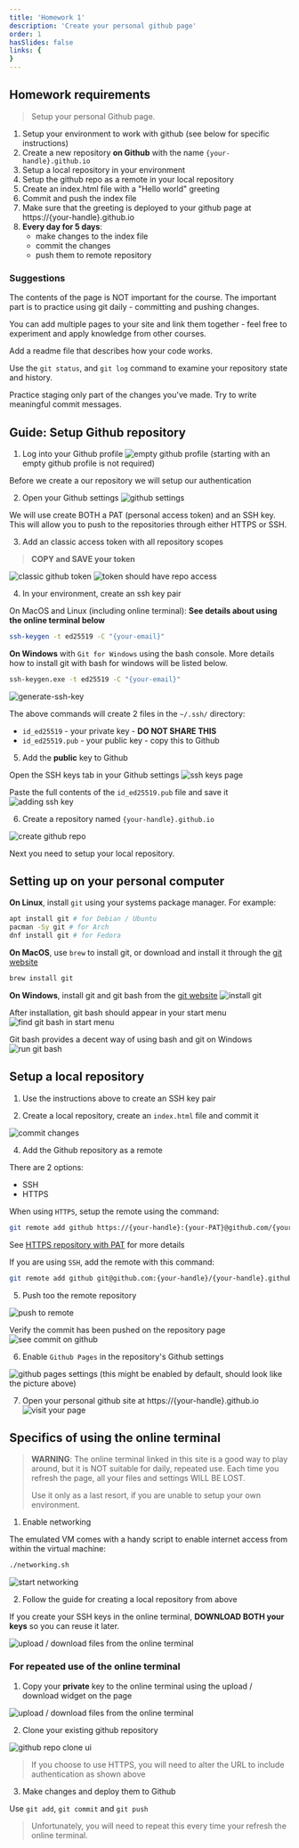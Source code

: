 ```yaml
---
title: 'Homework 1'
description: 'Create your personal github page'
order: 1
hasSlides: false
links: {
}
---
```


## Homework requirements

> Setup your personal Github page.

1. Setup your environment to work with github (see below for specific instructions)
2. Create a new repository **on Github** with the name `{your-handle}.github.io`
3. Setup a local repository in your environment
4. Setup the github repo as a remote in your local repository
5. Create an index.html file with a "Hello world" greeting
6. Commit and push the index file
7. Make sure that the greeting is deployed to your github page at https://{your-handle}.github.io
8. **Every day for 5 days**:
    - make changes to the index file
    - commit the changes
    - push them to remote repository

### Suggestions

The contents of the page is NOT important for the course. The important part is to
practice using git daily - committing and pushing changes.

You can add multiple pages to your site and link them together - feel free to experiment
and apply knowledge from other courses.

Add a readme file that describes how your code works.

Use the `git status`, and `git log` command to examine your repository state and history.

Practice staging only part of the changes you've made. Try to write meaningful commit messages.

## Guide: Setup Github repository

1. Log into your Github profile
![empty github profile](/hw1/001-empty-github-profile.png)
(starting with an empty github profile is not required)

Before we create a our repository we will setup our authentication

2. Open your Github settings
![github settings](/hw1/002-settings.png)

We will use create BOTH a PAT (personal access token) and an SSH key.
This will allow you to push to the repositories through either HTTPS or SSH.

3. Add an classic access token with all repository scopes

> **COPY and SAVE your token**

![classic github token](/hw1/003-classic-tokens.png)
![token should have repo access](/hw1/004-repo-access.png)

4. In your environment, create an ssh key pair

On MacOS and Linux (including online terminal):
**See details about using the online terminal below**

```bash
ssh-keygen -t ed25519 -C "{your-email}"
```

**On Windows** with `Git for Windows` using the bash console.
More details how to install git with bash for windows will be listed below.

```bash
ssh-keygen.exe -t ed25519 -C "{your-email}"
```

![generate-ssh-key](/hw1/create-ssh-key-pair.png)

The above commands will create 2 files in the `~/.ssh/` directory:

- `id_ed25519` - your private key - **DO NOT SHARE THIS**
- `id_ed25519.pub` - your public key - copy this to Github

5. Add the **public** key to Github

Open the SSH keys tab in your Github settings
![ssh keys page](/hw1/add-ssh-key-page.png)

Paste the full contents of the `id_ed25519.pub` file and save it
![adding ssh key](/hw1/add-ssh-key.png)

6. Create a repository named `{your-handle}.github.io`

![create github repo](/hw1/008-create-github-repo.png)

Next you need to setup your local repository.

## Setting up on your personal computer

**On Linux**, install `git` using your systems package manager. For example:

```bash
apt install git # for Debian / Ubuntu
pacman -Sy git # for Arch
dnf install git # for Fedora
```

**On MacOS**, use `brew` to install git, or download and install it through the [git website](https://git-scm.com/downloads)

```bash
brew install git
```

**On Windows**, install git and git bash from the [git website](https://git-scm.com/downloads)
![install git](/hw1/windows-install-git.png)

After installation, git bash should appear in your start menu
![find git bash in start menu](/hw1/windows-start-git-bash.png)

Git bash provides a decent way of using bash and git on Windows
![run git bash](/hw1/windows-git-bash.png)

## Setup a local repository

1. Use the instructions above to create an SSH key pair

3. Create a local repository, create an `index.html` file and commit it

![commit changes](/hw1/007-config-and-commit.png)

4. Add the Github repository as a remote

There are 2 options:

- SSH
- HTTPS

When using `HTTPS`, setup the remote using the command:

```bash
git remote add github https://{your-handle}:{your-PAT}@github.com/{your-handle}/{your-handle}.github.io.git
```

See [HTTPS repository with PAT](https://stackoverflow.com/questions/18935539/authenticate-with-github-using-a-token) for more details

If you are using `SSH`, add the remote with this command:

```bash
git remote add github git@github.com:{your-handle}/{your-handle}.github.io.git
```

5. Push too the remote repository

![push to remote](/hw1/009-push-to-remote.png)

Verify the commit has been pushed on the repository page
![see commit on github](/hw1/010-see-commit-github.png)

6. Enable `Github Pages` in the repository's Github settings

![github pages settings](/hw1/011-github-pages.png)
(this might be enabled by default, should look like the picture above)

7. Open your personal github site at https://{your-handle}.github.io
![visit your page](/hw1/012-visit-page.png)

## Specifics of using the online terminal

> **WARNING**: The online terminal linked in this site is a good way to play around, but it is
> NOT suitable for daily, repeated use. Each time you refresh the page, all your files
> and settings WILL BE LOST.
>
> Use it only as a last resort, if you are unable to setup your own environment.

1. Enable networking

The emulated VM comes with a handy script to enable internet access from within the virtual machine:

```bash
./networking.sh
```

![start networking](/hw1/005-start-networking.png)

2. Follow the guide for creating a local repository from above

If you create your SSH keys in the online terminal, **DOWNLOAD BOTH your keys** so you can reuse it later.

![upload / download files from the online terminal](/hw1/download-file-from-online-terminal.png)

### For repeated use of the online terminal

1. Copy your **private** key to the online terminal using the upload / download widget on the page

![upload / download files from the online terminal](/hw1/download-file-from-online-terminal.png)

2. Clone your existing github repository

![github repo clone ui](/hw1/get-clone-url.png)

> If you choose to use HTTPS, you will need to alter the URL to include authentication as shown above

3. Make changes and deploy them to Github

Use `git add`, `git commit` and `git push`

> Unfortunately, you will need to repeat this every time your refresh the online terminal.
